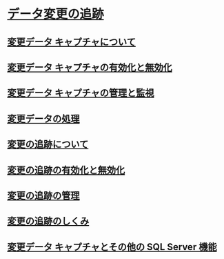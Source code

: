 # [データ変更の追跡](track-data-changes-sql-server.md)
## [変更データ キャプチャについて](about-change-data-capture-sql-server.md)
## [変更データ キャプチャの有効化と無効化](enable-and-disable-change-data-capture-sql-server.md)
## [変更データ キャプチャの管理と監視](administer-and-monitor-change-data-capture-sql-server.md)
## [変更データの処理](work-with-change-data-sql-server.md)
## [変更の追跡について](about-change-tracking-sql-server.md)
## [変更の追跡の有効化と無効化](enable-and-disable-change-tracking-sql-server.md)
## [変更の追跡の管理](manage-change-tracking-sql-server.md)
## [変更の追跡のしくみ](work-with-change-tracking-sql-server.md)
## [変更データ キャプチャとその他の SQL Server 機能](change-data-capture-and-other-sql-server-features.md)
